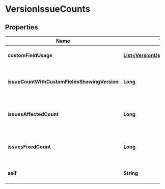 # VersionIssueCounts

## Properties
Name | Type | Description | Notes
------------ | ------------- | ------------- | -------------
**customFieldUsage** | [**List&lt;VersionUsageInCustomField&gt;**](VersionUsageInCustomField.md) | List of custom fields using the version. |  [optional]
**issueCountWithCustomFieldsShowingVersion** | **Long** | Count of issues where a version custom field is set to the version. |  [optional]
**issuesAffectedCount** | **Long** | Count of issues where the &#x60;affectedVersion&#x60; is set to the version. |  [optional]
**issuesFixedCount** | **Long** | Count of issues where the &#x60;fixVersion&#x60; is set to the version. |  [optional]
**self** | **String** | The URL of these count details. |  [optional]
